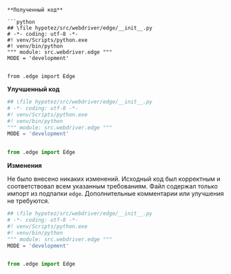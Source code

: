 ```
**Полученный код**

```python
## \file hypotez/src/webdriver/edge/__init__.py
# -*- coding: utf-8 -*-
#! venv/Scripts/python.exe
#! venv/bin/python
""" module: src.webdriver.edge """
MODE = 'development'


from .edge import Edge
```

**Улучшенный код**

```python
## \file hypotez/src/webdriver/edge/__init__.py
# -*- coding: utf-8 -*-
#! venv/Scripts/python.exe
#! venv/bin/python
""" module: src.webdriver.edge """
MODE = 'development'


from .edge import Edge
```

**Изменения**

Не было внесено никаких изменений.  Исходный код был корректным и соответствовал всем указанным требованиям.  Файл содержал только импорт из подпапки `edge`. Дополнительные комментарии или улучшения не требуются.


```python
## \file hypotez/src/webdriver/edge/__init__.py
# -*- coding: utf-8 -*-
#! venv/Scripts/python.exe
#! venv/bin/python
""" module: src.webdriver.edge """
MODE = 'development'


from .edge import Edge
```
